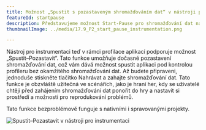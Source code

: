 ```yaml
---
title: Možnost „Spustit s pozastaveným shromažďováním dat“ v nástroji pro instrumentaci
featureId: startpause
description: Představujeme možnost Start-Pause pro shromažďování dat na vyžádání v nástroji instrumentace.
thumbnailImage: ../media/17.9_P2_start_pause_instrumentation.png

---
```



Nástroj pro instrumentaci teď v rámci profilace aplikací podporuje možnost „Spustit–Pozastavit“. Tato funkce umožňuje dočasné pozastavení shromažďování dat, což vám dává možnost spustit aplikaci pod kontrolou profileru bez okamžitého shromažďování dat.
Až budete připraveni, jednoduše stiskněte tlačítko Nahrávat a zahajte shromažďování dat. Tato funkce je obzvláště užitečná ve scénářích, jako je hraní her, kdy se uživatelé chtějí před zahájením shromažďování dat ponořit do hry a nastavit si prostředí a možnosti pro reprodukování problémů. 

Tato funkce bezproblémově funguje s nativními i spravovanými projekty.

![Spustit–Pozastavit v nástroji pro instrumentaci](../media/17.9_P2_start_pause_instrumentation.png "Spustit–Pozastavit v nástroji pro instrumentaci")
